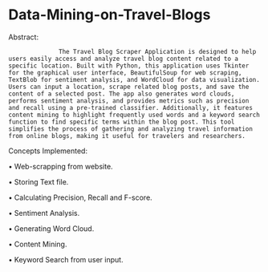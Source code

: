 # Data-Mining-on-Travel-Blogs

Abstract:
                  
                  The Travel Blog Scraper Application is designed to help users easily access and analyze travel blog content related to a specific location. Built with Python, this application uses Tkinter for the graphical user interface, BeautifulSoup for web scraping, TextBlob for sentiment analysis, and WordCloud for data visualization. Users can input a location, scrape related blog posts, and save the content of a selected post. The app also generates word clouds, performs sentiment analysis, and provides metrics such as precision and recall using a pre-trained classifier. Additionally, it features content mining to highlight frequently used words and a keyword search function to find specific terms within the blog post. This tool simplifies the process of gathering and analyzing travel information from online blogs, making it useful for travelers and researchers.


Concepts Implemented:

•	Web-scrapping from website.

•	Storing Text file.

•	Calculating Precision, Recall and F-score.

•	Sentiment Analysis.

•	Generating Word Cloud.

•	Content Mining.

•	Keyword Search from user input.
